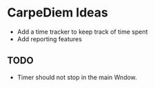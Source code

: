 # CarpeDiem Ideas

* Add a time tracker to keep track of time spent
* Add reporting features

## TODO

* Timer should not stop in the main Wndow.
